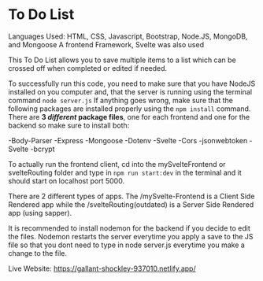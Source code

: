 # To Do List
Languages Used: HTML, CSS, Javascript, Bootstrap, Node.JS, MongoDB, and Mongoose
A frontend Framework, Svelte was also used

This To Do List allows you to save multiple items to a list which can be crossed off when completed or edited if needed.

To successfully run this code, you need to make sure that you have NodeJS installed on you computer and, that the server is running using the terminal command `node server.js` If anything goes wrong, make sure that the following packages are installed properly using the `npm install` command. There are __3 *different* package files__, one for each frontend and one for the backend so make sure to install both:

-Body-Parser
-Express
-Mongoose
-Dotenv
-Svelte
-Cors
-jsonwebtoken
-Svelte
-bcrypt

To actually run the frontend client, cd into the mySvelteFrontend or svelteRouting folder and type in `npm run start:dev` in the terminal and it should start on localhost port 5000.

There are 2 different types of apps. The /mySvelte-Frontend is a Client Side Rendered app while the /svelteRouting(outdated) is a Server Side Rendered app (using sapper).

It is recommended to install nodemon for the backend if you decide to edit the files. Nodemon restarts the server everytime you apply a save to the JS file so that you dont need to type in node server.js everytime you make a change to the file.

Live Website: https://gallant-shockley-937010.netlify.app/
